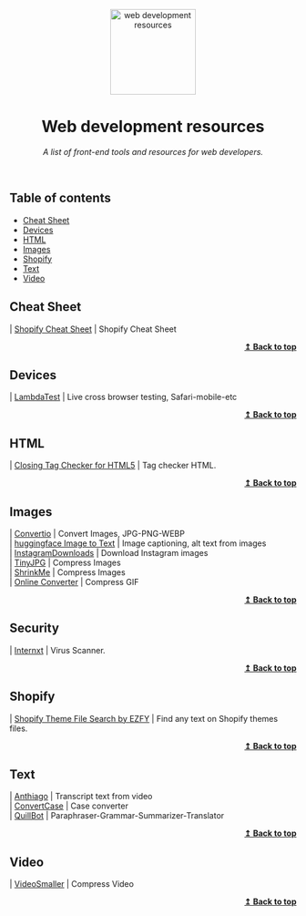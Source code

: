 <p align="center">
  <a href="https://github.com/CindyMoraDev/web-development-resources">
    <img width="150" height="150" alt="web development resources" src="https://cindymoradev.com/wp-content/uploads/elementor/thumbs/coding-1-q4ehwqx4iffsm1pj4v9v3z0k6vgkx1el0oxrnme4xg.png" />
  </a>
</p>
<h1 align="center">Web development resources</h1>
<p align="center"><i>A list of front-end tools and resources for web developers.</i></p>
<p align="center"><br /></p>

## Table of contents

* [Cheat Sheet](#cheat-sheet)
* [Devices](#devices)
* [HTML](#html)
* [Images](#images)
* [Shopify](#shopify)
* [Text](#text)
* [Video](#video)


## Cheat Sheet
| [Shopify Cheat Sheet](https://www.shopify.com/partners/shopify-cheat-sheet)        |   Shopify Cheat Sheet <br>

<p align="right"><a href="#table-of-contents"><b>↥ Back to top</b></a></p>

## Devices
| [LambdaTest](https://www.lambdatest.com/)        | Live cross browser testing, Safari-mobile-etc <br>

<p align="right"><a href="#table-of-contents"><b>↥ Back to top</b></a></p>

## HTML
| [Closing Tag Checker for HTML5](https://www.aliciaramirez.com/closing-tags-checker/)        | Tag checker HTML. <br>

<p align="right"><a href="#table-of-contents"><b>↥ Back to top</b></a></p>

## Images
| [Convertio](https://convertio.co/image-converter/)        | Convert Images, JPG-PNG-WEBP <br>
| [huggingface Image to Text](https://huggingface.co/tasks/image-to-text)        | Image captioning, alt text from images <br>
| [InstagramDownloads](https://instagramdownloads.com)        | Download Instagram images  <br>
| [TinyJPG](https://tinyjpg.com)        | Compress Images <br>
| [ShrinkMe](https://shrinkme.app/?s=e)        | Compress Images <br>
| [Online Converter](https://www.onlineconverter.com/compress-gif)       | Compress GIF <br>

<p align="right"><a href="#table-of-contents"><b>↥ Back to top</b></a></p>

## Security
| [Internxt](https://internxt.com/virus-scanner)        | Virus Scanner. 

<p align="right"><a href="#table-of-contents"><b>↥ Back to top</b></a></p>

## Shopify
| [Shopify Theme File Search by EZFY](https://chrome.google.com/webstore/detail/shopify-theme-file-search/mhchmhfecfdpaifljcfebnlaiaphfkmb)        | Find any text on Shopify themes files. 

<p align="right"><a href="#table-of-contents"><b>↥ Back to top</b></a></p>

## Text
| [Anthiago](https://anthiago.com/transcript/)        | Transcript text from video <br>
| [ConvertCase](https://convertcase.net)        | Case converter  <br>
| [QuillBot](https://quillbot.com)        | Paraphraser-Grammar-Summarizer-Translator <br>

<p align="right"><a href="#table-of-contents"><b>↥ Back to top</b></a></p>

## Video
| [VideoSmaller](https://www.videosmaller.com)        | Compress Video <br>

<p align="right"><a href="#table-of-contents"><b>↥ Back to top</b></a></p>

